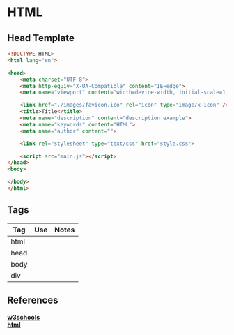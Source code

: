 # HTML

## Head Template

```HTML
<!DOCTYPE HTML>
<html lang="en">

<head>
    <meta charset="UTF-8">
    <meta http-equiv="X-UA-Compatible" content="IE=edge">
    <meta name="viewport" content="width=device-width, initial-scale=1, shrink-to-fit=no">

    <link href="./images/favicon.ico" rel="icon" type="image/x-icon" />
    <title>Title</title>
    <meta name="description" content="description example">
    <meta name="keywords" content="HTML">
    <meta name="author" content="">

    <link rel="stylesheet" type="text/css" href="style.css">

    <script src="main.js"></script>
</head>
<body>

</body>
</html>
```

## Tags

| Tag  | Use | Notes |
| ---- | --- | ----- |
| html |     |
| head |     |
| body |     |
| div  |     |

## References

**[w3schools](https://www.w3schools.com/html/html_head.asp)**  
**[html](https://html.com/tags/)**  